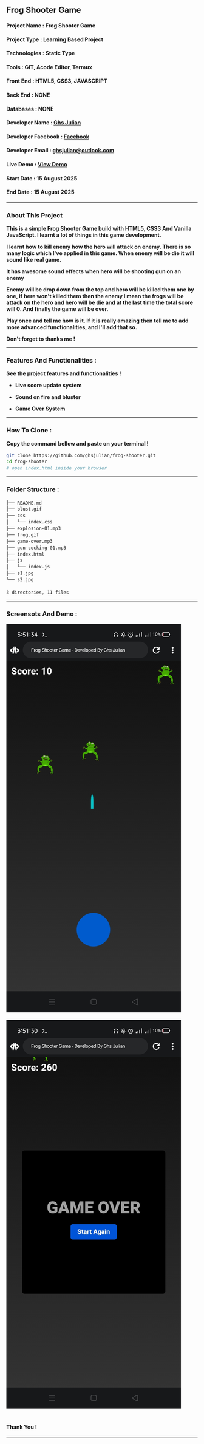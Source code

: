 ## Frog Shooter Game

#### Project Name : Frog Shooter Game

#### Project Type : Learning Based Project

#### Technologies : Static Type

#### Tools : GIT, Acode Editor, Termux

#### Front End : HTML5, CSS3, JAVASCRIPT

#### Back End : NONE

#### Databases : NONE

#### Developer Name : <a href="https://ghsresume.netlify.app" target="_blank">Ghs Julian</a>

#### Developer Facebook : <a href="https://web.facebook.com/ghs.julian.85" target="_blank">Facebook</a>

#### Developer Email : <a href="email:ghsjulian@outlook.com" target="_blank"> ghsjulian@outlook.com </a>

#### Live Demo : <a href="https://auth-app-ie66.onrender.com" target="_blank">View Demo </a>

#### Start Date : 15 August 2025

#### End Date : 15 August 2025

---

### About This Project

**This is a simple Frog Shooter Game build with HTML5, CSS3 And Vanilla JavaScript. I learnt a lot of things in this game development.**

**I learnt how to kill enemy how the hero will attack on enemy. There is so many logic which I've applied in this game. When enemy will be die it will sound like real game.**

**It has awesome sound effects when hero will be shooting gun on an enemy**

**Enemy will be drop down from the top and hero will be killed them one by one, if here won't killed them then the enemy I mean the frogs will be attack on the hero and hero will be die and at the last time the total score will 0. And finally the game will be over.**

**Play once and tell me how is it. If it is really amazing then tell me to add more advanced functionalities, and I'll add that so.**

**Don't forget to thanks me !**


---

### Features And Functionalities :

**See the project features and functionalities !**

-   **Live score update system**

-   **Sound on fire and bluster**
   
-   **Game Over System**


---

### How To Clone :

**Copy the command bellow and paste on your terminal !**

```bash
git clone https://github.com/ghsjulian/frog-shooter.git
cd frog-shooter
# open index.html inside your browser
```

---

### Folder Structure :

```bash
├── README.md
├── blust.gif
├── css
│   └── index.css
├── explosion-01.mp3
├── frog.gif
├── game-over.mp3
├── gun-cocking-01.mp3
├── index.html
├── js
│   └── index.js
├── s1.jpg
└── s2.jpg

3 directories, 11 files
```


---

### Screensots And Demo :

<img src="/s1.jpg" /><br/><br/>
<img src="/s2.jpg" /><br/><br/>

#### Thank You !

---
